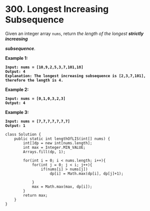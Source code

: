 # 300. Longest Increasing Subsequence

Given an integer array `nums`, return _the length of the longest **strictly increasing**_&#x20;

_**subsequence**_.

&#x20;

**Example 1:**

<pre><code><strong>Input: nums = [10,9,2,5,3,7,101,18]
</strong><strong>Output: 4
</strong><strong>Explanation: The longest increasing subsequence is [2,3,7,101], therefore the length is 4.
</strong></code></pre>

**Example 2:**

<pre><code><strong>Input: nums = [0,1,0,3,2,3]
</strong><strong>Output: 4
</strong></code></pre>

**Example 3:**

<pre><code><strong>Input: nums = [7,7,7,7,7,7,7]
</strong><strong>Output: 1
</strong></code></pre>

```
class Solution {
    public static int lengthOfLIS(int[] nums) {
        int[]dp = new int[nums.length];
        int max = Integer.MIN_VALUE;
        Arrays.fill(dp, 1);
        
        for(int i = 0; i < nums.length; i++){
            for(int j = 0; j < i; j++){
                if(nums[i] > nums[j])
                    dp[i] = Math.max(dp[i], dp[j]+1);
                
            }
            max = Math.max(max, dp[i]);
        }
        return max;
    }
}
```
